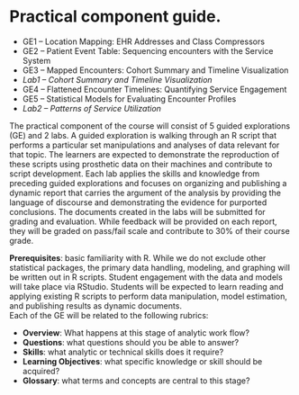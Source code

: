 Practical component guide.  
=========
 
- GE1 – Location Mapping: EHR Addresses and Class Compressors  
- GE2 – Patient Event Table: Sequencing encounters with the Service System  
- GE3 – Mapped Encounters: Cohort Summary and Timeline Visualization  
- _Lab1 – Cohort Summary and Timeline Visualization_  
- GE4 – Flattened Encounter Timelines: Quantifying Service Engagement  
- GE5 – Statistical Models for Evaluating Encounter Profiles  
- _Lab2 – Patterns of Service Utilization_  


The practical component of the course will consist of 5 guided explorations (GE) and 2 labs. 
A guided exploration is walking through an R script that performs a particular set manipulations and analyses of data relevant for that topic. The learners are expected to demonstrate the reproduction of these scripts using prosthetic data on their machines and contribute to script development.  Each lab applies the skills and knowledge from preceding guided explorations and focuses on organizing and publishing a dynamic report that carries the argument of the analysis by providing the language of discourse and demonstrating the evidence for purported conclusions.  The documents created in the labs will be submitted for grading and evaluation. While feedback will be provided on each report, they will be graded on pass/fail scale and contribute to 30% of their course grade. 
 
**Prerequisites**: basic familiarity with R. While we do not exclude other statistical packages, the primary data handling, modeling, and graphing will be written out in R scripts. Student engagement with the data and models will take place via RStudio. Students will be expected to learn reading and applying existing R scripts to perform data manipulation, model estimation, and publishing results as dynamic documents.  
Each of the GE will be related to the following rubrics: 
- **Overview**: What happens at this stage of analytic work flow?
- **Questions**: what questions should you be able to answer?
- **Skills**: what analytic or technical skills does it require?
- **Learning Objectives**: what specific knowledge or skill should be acquired?
- **Glossary**: what terms and concepts are central to this stage?
 
 
